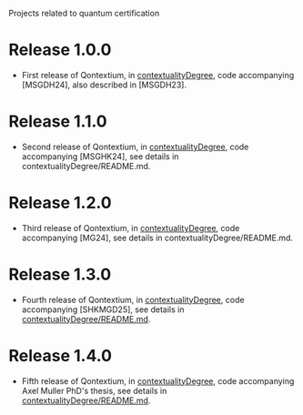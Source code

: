 Projects related to quantum certification

Release 1.0.0
=============

* First release of Qontextium, in [contextualityDegree](./contextualityDegree), code accompanying [MSGDH24], also described in [MSGDH23].

Release 1.1.0
=============

* Second release of Qontextium, in [contextualityDegree](./contextualityDegree), code accompanying [MSGHK24], see details in contextualityDegree/README.md.

Release 1.2.0
=============

* Third release of Qontextium, in [contextualityDegree](./contextualityDegree), code accompanying [MG24], see details in contextualityDegree/README.md.

Release 1.3.0
=============

* Fourth release of Qontextium, in [contextualityDegree](./contextualityDegree), code accompanying [SHKMGD25], see details in [contextualityDegree/README.md](./contextualityDegree/README.md).

Release 1.4.0
=============

* Fifth release of Qontextium, in [contextualityDegree](./contextualityDegree), code accompanying Axel Muller PhD's thesis, see details in [contextualityDegree/README.md](./contextualityDegree/README.md).

